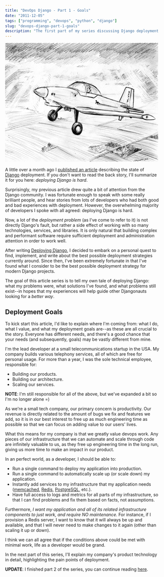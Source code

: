 ```yaml
---
title: "DevOps Django - Part 1 - Goals"
date: "2011-12-05"
tags: ["programming", "devops", "python", "django"]
slug: "devops-django-part-1-goals"
description: "The first part of my series discussing Django deployment best practices and devops strategies."
---
```



![Airplane Sketch][]


A little over a month ago I [published an article][] describing the state of
[Django][] deployment.  If you don't want to read the back story, I'll
summarize it for you here: *deploying Django is hard*.

Surprisingly, my previous article drew quite a bit of attention from the Django
community.  I was fortunate enough to speak with some really brilliant people,
and hear stories from lots of developers who had both good and bad experiences
with deployment.  However, the overwhelming majority of developers I spoke with
all agreed: deploying Django is hard.

Now, a lot of the *deployment problem* (as I've come to refer to it) is not
directly Django's fault, but rather a side effect of working with so many
technologies, services, and libraries.  It is only natural that building
complex and performant software require sufficient deployment and
administration attention in order to work well.

After writing [Deploying Django][], I decided to embark on a personal quest to
find, implement, and write about the best possible deployment strategies
currently around.  Since then, I've been extremely fortunate in that I've found
what I consider to be the best possible deployment strategy for modern Django
projects.

The goal of this article series is to tell my own tale of deploying Django:
what my problems were, what solutions I've found, and what problems still
exist--in hopes that my experiences will help guide other Djangonauts looking
for a *better way*.


## Deployment Goals

To kick start this article, I'd like to explain where I'm coming from: what I
do, what I value, and what my deployment goals are--as these are all crucial to
the story.  Everyone has different needs, and there's a good chance that your
needs (and subsequently, goals) may be vastly different from mine.

I'm the lead developer at a small telecommunications startup in the USA.  My
company builds various telephony services, all of which are free for personal
usage.  For more than a year, I was the sole technical employee, responsible
for:

-   Building our products.
-   Building our architecture.
-   Scaling our services.

**NOTE**: I'm still responsible for all of the above, but we've expanded a bit
so I'm no longer alone =)

As we're a small tech company, our primary concern is productivity.  Our
revenue is directly related to the amount of bugs we fix and features we add,
so it is in our best interest to free up as much engineering time as possible
so that we can focus on adding value to our users' lives.

What this means for my company is that we greatly value devops work.  Any
pieces of our infrastructure that we can automate and scale through code are
infinitely valuable to us, as they free up engineering time in the long run,
giving us more time to make an impact in our product.

In an perfect world, as a developer, I should be able to:

-   Run a single command to deploy my application into production.
-   Run a single command to automatically scale up (or scale down) my
    application.
-   Instantly add services to my infrastructure that my application needs
    ([memcached][], [Redis][], [PostgreSQL][], etc.).
-   Have full access to logs and metrics for all parts of my infrastructure, so
    that I can find problems and fix them based on facts, not assumptions.

Furthermore, *I want my application and all of its related infrastructure
components to just work, and require NO maintenance.*  For instance, if I
provision a Redis server, I want to know that it will always be up and
available, and that I will never need to make changes to it again (other than
scaling it up or down).

I think we can all agree that if the conditions above could be met with minimal
work, life as a developer would be grand.

In the next part of this series, I'll explain my company's product technology
in detail, highlighting the pain points of deployment.


**UPDATE**: I finished part 2 of the series, you can continue reading [here][].


  [Airplane Sketch]: /static/images/2011/airplane-sketch.png "Airplane Sketch"
  [published an article]: {filename}/articles/2011/deploying-django.md "Deploying Django"
  [Django]: https://www.djangoproject.com/ "Django"
  [Deploying Django]: {filename}/articles/2011/deploying-django.md "Deploying Django"
  [memcached]: http://memcached.org/ "memcached"
  [Redis]: http://redis.io/ "Redis"
  [postgresql]: http://www.postgresql.org/ "PostgreSQL"
  [here]: {filename}/articles/2011/devops-django-part-2-the-pain-of-deployment.md "DevOps Django - Part 2 - The Pain of Deployment"

